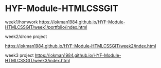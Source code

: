 # HYF-Module-HTMLCSSGIT

week1/homwork
https://lokman1984.github.io/HYF-Module-HTMLCSSGIT/week1/portfolio/index.html

week2/drone project

https://lokman1984.github.io/HYF-Module-HTMLCSSGIT/week2/index.html

week3 project https://lokman1984.github.io/HYF-Module-HTMLCSSGIT/week3/index.html
